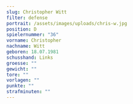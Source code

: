```yaml
---
slug: Christopher Witt
filter: defense
portrait: /assets/images/uploads/chris-w.jpg
position: D
spielernummer: "36"
vorname: Christopher
nachname: Witt
geboren: 18.07.1981
schusshand: Links
groesse: ""
gewicht: ""
tore: ""
vorlagen: ""
punkte: ""
strafminuten: ""
---
```

